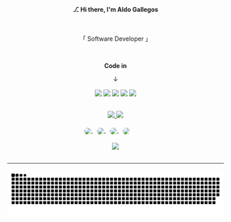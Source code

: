 <link href="https://fonts.googleapis.com/css2?family=Inconsolata:wght@300;600;700;800&family=Roboto+Slab:wght@200&display=swap" rel="stylesheet">

<br>
<div align="center"> 

  #### **⎇ Hi there, I'm Aldo Gallegos**

  <br>

  「 Software Developer 」

</div>

<br>
<!-- LENGUAJES DE PROGRAMACIÓN-->
<div class="container-code" align="center">

  **Code in**

  ↓

  <img align="center" src="https://camo.githubusercontent.com/a0abcbea14168c7aacd352b2c670cbf5185d589a3bbd438756cd22dc740aa706/68747470733a2f2f696d672e736869656c64732e696f2f62616467652f2d48544d4c2d4533344632363f7374796c653d666c61742d737175617265266c6f676f3d48544d4c35266c6f676f436f6c6f723d7768697465" />
  <img align="center"src="https://camo.githubusercontent.com/404c4161e21391af6d3d3d0585e8f6449f0f0875c1239c6bc363d7dcd46d7b6e/68747470733a2f2f696d672e736869656c64732e696f2f62616467652f2d4353532d3135373242363f7374796c653d666c61742d737175617265266c6f676f3d43535333266c6f676f436f6c6f723d7768697465" />
  <img align="center"src="https://camo.githubusercontent.com/853b45542fee148bebfbe055a687fbe46132d042977a0cc64aa04330651e4202/68747470733a2f2f696d672e736869656c64732e696f2f62616467652f2d4a6176615363726970742d4637444631453f7374796c653d666c61742d737175617265266c6f676f3d4a617661536372697074266c6f676f436f6c6f723d7768697465" />
  <img align="center" src="https://camo.githubusercontent.com/7c47c0d734cdcb66a9b86d4abed131865b3a90d920fb9c1d915210e89081eb73/68747470733a2f2f696d672e736869656c64732e696f2f62616467652f2d507974686f6e2d3337373641423f7374796c653d666c61742d737175617265266c6f676f3d507974686f6e266c6f676f436f6c6f723d7768697465" />
  <img align="center" src="https://camo.githubusercontent.com/61066330e9259f8590cca875203aa2f263700dbbb769fb57e2be6128f97e4d92/68747470733a2f2f696d672e736869656c64732e696f2f62616467652f2d432532332d3962333637353f7374796c653d666c61742d737175617265266c6f676f3d637368617270266c6f676f436f6c6f723d7768697465" />
  <br><br><br>
  
</div>

<div align="center">
  <a href="https://github.com/kleytuus">
  <img height="180em" src="https://github-readme-stats.vercel.app/api?username=kleytuus&show_icons=true&theme=radical&include_all_commits=true&count_private=true"/>
  <img height="180em" src="https://github-readme-stats.vercel.app/api/top-langs/?username=kleytuus&layout=compact&langs_count=7&theme=radical"/>
</div>
<br>

 <!--REDES SOCIALES-->
<div align="center"> 
  <a href="https://discord.gg/uxKpCsdsNf">
  <img align="center" style="margin-left:10px; border-radius:8px;" src="https://cdn.discordapp.com/attachments/974424991288406026/1024852474487648286/discord-kleytus.png" />
  </a>
  <a href="https://www.linkedin.com/in/aldo-gallegos-670454249">
  <img align="center" style="margin-left:10px; border-radius:8px;" src="https://cdn.discordapp.com/attachments/974424991288406026/1024852474126934077/linkedin-kleytus.png" />
  </a>
  <a href="mailto:pedroaldo14@gmail.com?subject=Hola%20Aldo!">
  <img align="center" style="margin-left:10px; border-radius:8px;" src="https://cdn.discordapp.com/attachments/974424991288406026/1024852473665564722/gmail-kleytus.png" />
  </a>
  <a href="https://open.spotify.com/playlist/3QGt1DFdVoDts6i4dunEJM?si=dca4da7a34af4dc5">
  <img align="center" style="margin-right:50px; margin-left:10px;  border-radius:8px;" src="https://cdn.discordapp.com/attachments/974424991288406026/1024852472935759932/spotify-kleytus.png" />
  </a> <br><br>
  <img align="center" height="150" src="https://cdn.discordapp.com/attachments/974424991288406026/1024852682441236531/profile-kleytus-radius.png">

</div>
<br>

---
<!--SNAKE-->
<div class = "snake" align="center">

  ![Snake Animation](https://raw.githubusercontent.com/kleytuus/kleytuus/output/github-contribution-grid-snake.svg)

</div>
  
